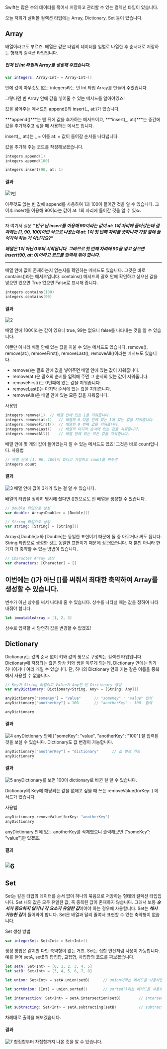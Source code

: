 Swift는 많은 수의 데이터를 묶어서 저장하고 관리할 수 있는 컬렉션 타입이 있습니다.

오늘 저희가 살펴볼 컬렉션 타입에는 Array, Dictionary, Set 등이 있습니다.

## Array

배열이라고도 부르죠. 배열은 같은 타입의 데이터를 일렬로 나열한 후 순서대로 저장하는 형태의 컬렉션 타입입니다.

##### 먼저 빈 Int 타입의 Array를 생성해 주겠습니다.

~~~swift
var integers: Array<Int> = Array<Int>() 
~~~

안에 값이 아무것도 없는 integers라는 빈 Int 타입 Array를 만들어 주었습니다.

그렇다면 빈 Array 안에 값을 넣어줄 수 있는 메서드를 알아야겠죠!

값을 넣어주는 메서드인 append()와 insert(_, at:)가 있습니다.

***append()***는 맨 뒤에 값을 추가하는 메서드이고, ***insert(_, at:)***는 중간에 값을 추가해주고 싶을 때 사용하는 메서드 입니다.

insert(_, at:)는 _ = 이름 at: = 값이 들어갈 순서를 나타냅니다.

값을 추가해 주는 코드를 작성해보겠습니다.

~~~swift
integers.append(1)
integers.append(100)

integers.insert(90, at: 1)
~~~

#### 결과

![1번](https://KMG4531.github.io/assets/images/2021-03-24/a.png)

아무것도 없는 빈 값에 append를 사용하여 1과 100이 들어간 것을 알 수 있습니다.
그 이후 insert를 이용해 90이라는 값이 at: 1의 자리에 들어간 것을 알 수 있죠.

------

자 여기서 질문 ***"민구 님 insert를 이용해 90이라는 값이 at: 1의 자리에 들어갔는데 결과에는 [1, 90, 100]이런 식으로 나왔는데 at: 1이 첫 번째 자리를 뜻하니까 가장 앞에 들어가야 하는 거 아닌가요?"*** 

***배열은 1이 아닌 0부터 시작됩니다. 그러므로 첫 번째 자리에 90을 넣고 싶으면 insert(90, at: 0)이라고 코드를 입력해 줘야 합니다.***

------


배열 안에 값이 존재하는지 없는지를 확인하는 메서드도 있습니다. 그것은 바로 contains()라는 메서드입니다.
contains() 메서드의 괄호 안에 확인하고 싶으신 값을 넣으면 있으면 True 없으면 False로 표시해 줍니다.

~~~swift
integers.contains(100)
integers.contains(99)
~~~

#### 결과

![2](https://KMG4531.github.io/assets/images/2021-03-24/b.png)

배열 안에 100이라는 값이 있으니 true, 99는 없으니 false를 나타내는 것을 알 수 있습니다.


이뿐만 아니라 배열 안에 있는 값을 지울 수 있는 메서드도 있습니다.
remove(), remove(at:), removeFirst(), removeLast(), removeAll()이라는 메서드도 있습니다.
* remove()는 괄호 안에 값을 넣어주면 배열 안에 있는 값이 지워줍니다.
* remove(at:)은 괄호의 순서를 입력해 주면 그 순서의 있는 값이 지워줍니다.
* removeFirst()는 0번째에 있는 값을 지워줍니다.
* removeLast()는 마지막 순서에 있는 값을 지워줍니다.
* removeAll()은 배열 안에 있는 모든 값을 지워줍니다.

사용법

~~~swift
integers.remove(1)	// 배열 안에 있는 1을 지워줍니다.
integers.remove(at:1)	// 배열의 0 다음 안에 있는 1에 있는 값을 지워줍니다.
integers.removeFirst()	// 배열의 0 번째 값을 지워줍니다.
integers.removeLast()	// 배열의 마지막 순서에 있는 값을 지워줍니다.
integers.removeAll()	// 배열 안에 있는 모든 값을 지워줍니다.
~~~

배열 안에 몇 개의 값이 들어있는지 알 수 있는 메서드도 있죠! 그것은 바로 count입니다.
사용법

~~~swift
// 배열 안에 [1, 90, 100]이 있다고 가정하고 count를 써주면
integers.count
~~~

#### 결과

![3](https://KMG4531.github.io/assets/images/2021-03-24/c.png)
배열 안에 값이 3개가 있는 걸 알 수 있습니다.


배열의 타입을 정확히 명시해 줬다면 ()만으로도 빈 배열을 생성할 수 있습니다.
~~~swift
// Double 타입으로 생성
var double: Array<Double> = [Double]()

// String 타입으로 생성
var string: [String] = [String]()
~~~

Array<[Double]>와 [Double]는 동일한 표현이기 때문에 둘 중 아무거나 써도 됩니다.
String 타입으로 생성한 것도 동일한 표현이기 때문에 상관없습니다.
저 뿐만 아니라 한 가지 더 축약할 수 있는 방법이 있습니다.

~~~swift
// Character Array 생성
var characters: [Character] = []
~~~

이번에는 ()가 아닌 []를 써줘서 최대한 축약하여 Array를 생성할 수 있습니다.
------

변수가 아닌 상수를 써서 나타내 줄 수 있습니다.
상수를 나타낼 때는 값을 정하여 나타내줘야 합니다.

~~~swift
let immutableArray = [1, 2, 3]
~~~

상수로 입력할 시 당연히 값을 변경할 수 없겠죠!


## Dictionary

Dictionary는 값의 순서 없이 키와 값의 쌍으로 구성되는 컬렉션 타입입니다.
Dictionary에 저장되는 값은 항상 키와 쌍을 이루게 되는데, Dictionary 안에는 키가 하나이거나 여러 개일 수 있습니다.
단, 하나의 Dictionary 안의 키는 같은 이름을 중복해서 사용할 수 없습니다.
~~~swift
// Key가 String 타입이고 Value가 Any인 빈 Dictionary 생성
var anyDictionary: Dictionary<String, Any> = [String: Any]()

anyDictionary["someKey"] = "value"      // "someKey" : "value" 입력
anyDictionary["anotherKey"] = 100       // "anotherKey" : 100  입력

anyDictionary
~~~

#### 결과

![4](https://KMG4531.github.io/assets/images/2021-03-24/d.png)
anyDictionary 안에 ["someKey": "value", "anotherKey": "100"] 잘 입력된 것을 보실 수 있습니다.
Dictionary도 값 변경이 가능합니다.

~~~swift
anyDictionary["anotherKey"] = "dictionary"      // 값 변경 가능
anyDictionary
~~~

#### 결과
![5](https://KMG4531.github.io/assets/images/2021-03-24/e.png)
anyDictionary를 보면 100이 dictionary로 바뀐 걸 알 수 있습니다.


Dictionary의 Key에 해당되는 값을 없애고 싶을 때 쓰는 removeValue(forKey: ) 메서드가 있습니다.

사용법

~~~swift
anyDictionary.removeValue(forKey: "anotherKey")
anyDictionary
~~~

anyDictionary 안에 있는 anotherKey를 삭제했으니 출력해보면 ["someKey": "value"]만 있겠죠.
#### 결과

![6](https://KMG4531.github.io/assets/images/2021-03-24/f.png)
------

## Set

Set는 같은 타입의 데이터를 순서 없이 하나의 묶음으로 저장하는 형태의 컬렉션 타입입니다.
Set 내의 값은 모두 유일한 값, 즉 중복된 값이 존재하지 않습니다. 그래서 보통 ***순서가 중요하지 않거나 각 요소가 유일한 값***이어야 하는 경우에 사용합니다. 
Set는 ***해시 가능한 값***이 들어와야 합니다.
Set은 배열과 달리 줄여서 표현할 수 있는 축약형이 없습니다.

Set 생성 방법

~~~swift
var integerSet: Set<Int> = Set<Int>()
~~~

생성 방법은 같지만 다만 축약형이 없는 거죠.
Set는 집합 연산처럼 사용이 가능합니다.
예를 들어 setA, setB의 합집합, 교집합, 차집합의 코드를 짜보겠습니다.
~~~swift
let setA: Set<Int> = [0, 1, 2, 3, 4, 5]
let setB: Set<Int> = [3, 4, 5, 6, 7, 8]

let union: Set<Int> = setA.union(setB)      // union이라는 메서드를 사용하면 합집합 하지만 자동으로 정렬이 안됨

let sortUnion: [Int] = union.sorted()       // sorted()라는 메서드를 사용하면 같은 타입의 배열로 정렬이 됨

let intersection: Set<Int> = setA.intersection(setB)        // intersection은 교집합

let subtracting: Set<Int> = setA.subtracting(setB)          // subtracting는 차집합
~~~

차례대로 출력을 해보겠습니다.

#### 결과

![7](https://KMG4531.github.io/assets/images/2021-03-24/g.png)
합집합부터 차집합까지 나온 것을 알 수 있습니다.



